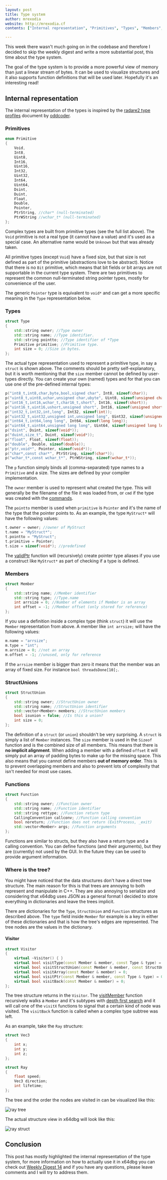 ```yaml
---
layout: post
title: Type system
author: mrexodia
website: http://mrexodia.cf
contents: ["Internal representation", "Primitives", "Types", "Members", "StructUnions", "Functions", "Where is the tree?", "Visitor", "Conclusion"]

---
```


This week there wasn't much going on in the codebase and therefore I decided to skip the weekly digest and write a more substantial post, this time about the type system.

The goal of the type system is to provide a more powerful view of memory than just a linear stream of bytes. It can be used to visualize structures and it also supports function definitions that will be used later. Hopefully it's an interesting read!

## Internal representation

The internal representation of the types is inspired by the [radare2 type profiles](https://github.com/radare/radare2/blob/20c97cb778d16afbe38377184b684f1cbe64831f/doc/types.md) document by [oddcoder](https://github.com/oddcoder).

### Primitives

```c++
enum Primitive
{
    Void,
    Int8,
    Uint8,
    Int16,
    Uint16,
    Int32,
    Uint32,
    Int64,
    Uint64,
    Dsint,
    Duint,
    Float,
    Double,
    Pointer,
    PtrString, //char* (null-terminated)
    PtrWString //wchar_t* (null-terminated)
};
```

Complex types are built from primitive types (see the full list above). The `Void` primitive is not a real type (it cannot have a value) and it's used as a special case. An alternative name would be `Unknown` but that was already taken.

All primitive types (except `Void`) have a fixed size, but that size is not defined as part of the primitive (abstractions love to be abstract). Notice that there is no `Bit` primitive, which means that bit fields or bit arrays are not supportable in the current type system. There are two primitives to represent the common null-terminated string pointer types, mostly for convenience of the user.

The generic `Pointer` type is equivalent to `void*` and can get a more specific meaning in the `Type` representation below.

### Types

```c++
struct Type
{
    std::string owner; //Type owner
    std::string name; //Type identifier.
    std::string pointto; //Type identifier of *Type
    Primitive primitive; //Primitive type.
    int size = 0; //Size in bytes.
};
```

The actual type representation used to represent a primitive type, in say a `struct` is shown above. The comments should be pretty self-explanatory, but it is worth mentioning that the `size` member cannot be defined by user-types directly. You can create your own (named) types and for that you can use one of the pre-defined internal types:

```c++
p("int8_t,int8,char,byte,bool,signed char", Int8, sizeof(char));
p("uint8_t,uint8,uchar,unsigned char,ubyte", Uint8, sizeof(unsigned char));
p("int16_t,int16,wchar_t,char16_t,short", Int16, sizeof(short));
p("uint16_t,uint16,ushort,unsigned short", Int16, sizeof(unsigned short));
p("int32_t,int32,int,long", Int32, sizeof(int));
p("uint32_t,uint32,unsigned int,unsigned long", Uint32, sizeof(unsigned int));
p("int64_t,int64,long long", Int64, sizeof(long long));
p("uint64_t,uint64,unsigned long long", Uint64, sizeof(unsigned long long));
p("dsint", Dsint, sizeof(void*));
p("duint,size_t", Duint, sizeof(void*));
p("float", Float, sizeof(float));
p("double", Double, sizeof(double));
p("ptr,void*", Pointer, sizeof(void*));
p("char*,const char*", PtrString, sizeof(char*));
p("wchar_t*,const wchar_t*", PtrWString, sizeof(wchar_t*));
```

The `p` function simply binds all (comma-separated) type names to a `Primitive` and a size. The sizes are defined by your compiler implementation.

The `owner` member is used to represent what created the type. This will generally be the filename of the file it was loaded from, or `cmd` if the type was created with the [commands](http://help.x64dbg.com/en/latest/commands/types/index.html).

The `pointto` member is used when `primitive` is `Pointer` and it's the name of the type that the pointer points to. As an example, the type `MyStruct*` will have the following values:

```c++
t.owner = owner; //owner of MyStruct
t.name = "MyStruct*";
t.pointto = "MyStruct";
t.primitive = Pointer;
t.size = sizeof(void*); //predefined
```

The [validPtr](https://github.com/x64dbg/x64dbg/blob/8c1b9ccd3f7ca016dc878e4c0d5ff790d4313feb/src/dbg/types.cpp#L307) function will (recursively) create pointer type aliases if you use a construct like `MyStruct*` as part of checking if a type is defined.

### Members

```c++
struct Member
{
    std::string name; //Member identifier
    std::string type; //Type.name
    int arrsize = 0; //Number of elements if Member is an array
    int offset = -1; //Member offset (only stored for reference)
};
```

If you use a definition inside a complex type (think `struct`) it will use the `Member` representation from above. A member like `int arrsize;` will have the following values:

```c++
m.name = "arrsize";
m.type = "int";
m.arrsize = 0; //not an array
m.offset = -1; //unused, only for reference
```

If the `arrsize` member is bigger than zero it means that the member was an array of fixed size. For instance `bool threadsDone[10];`.

### StructUnions

```c++
struct StructUnion
{
    std::string owner; //StructUnion owner
    std::string name; //StructUnion identifier
    std::vector<Member> members; //StructUnion members
    bool isunion = false; //Is this a union?
    int size = 0;
};
```

The definition of a `struct` (or `union`) shouldn't be very surprising. A `struct` is simply a list of `Member` instances. The `size` member is used in the `Sizeof` function and is the combined size of all members. This means that there is **no implicit alignment**. When adding a member with a defined `offset` it will simply put an array of padding bytes to make up for the missing space. This also means that you cannot define members **out of memory order**. This is to prevent overlapping members and also to prevent lots of complexity that isn't needed for most use cases.

### Functions

```c++
struct Function
{
    std::string owner; //Function owner
    std::string name; //Function identifier
    std::string rettype; //Function return type
    CallingConvention callconv; //Function calling convention
    bool noreturn; //Function does not return (ExitProcess, _exit)
    std::vector<Member> args; //Function arguments
};
```

Functions are similar to structs, but they also have a return type and a calling convention. You can define functions (and their arguments), but they are (currently) not used by the GUI. In the future they can be used to provide argument information.

### Where is the tree?

You might have noticed that the data structures don't have a direct tree structure. The main reason for this is that trees are annoying to both represent and manipulate in C++. They are also annoying to serialize and considering that x64dbg uses JSON as a general format I decided to store everything in dictionaries and leave the trees implicit.

There are dictionaries for the `Type`, `StructUnion` and `Function` structures as described above. The `type` field inside `Member` for example is a key in either of these dictionaries and that is how the tree's edges are represented. The tree nodes are the values in the dictionary.

#### Visitor

```c++
struct Visitor
{
    virtual ~Visitor() { }
    virtual bool visitType(const Member & member, const Type & type) = 0;
    virtual bool visitStructUnion(const Member & member, const StructUnion & type) = 0;
    virtual bool visitArray(const Member & member) = 0;
    virtual bool visitPtr(const Member & member, const Type & type) = 0;
    virtual bool visitBack(const Member & member) = 0;
};
```

The tree structure returns in the `Visitor`. The [visitMember](https://github.com/x64dbg/x64dbg/blob/development/src/dbg/types.cpp#L356) function recursively walks a `Member` and it's subtypes with [depth first search](https://en.wikipedia.org/wiki/Depth-first_search) and it will call one of the `visitX` functions to signal that a certain kind of node was visited. The `visitBack` function is called when a complex type subtree was left.

As an example, take the `Ray` structure:

```c++
struct Vec3
{
    int x;
    int y;
    int z;
};

struct Ray
{
    float speed;
    Vec3 direction;
    int lifetime;
};
```

The tree and the order the nodes are visited in can be visualized like this:

![ray tree](http://i.imgur.com/VqDqQfm.png)

The actual structure view in x64dbg will look like this:

![ray struct](http://i.imgur.com/ta83myi.png)

## Conclusion

This post has mostly highlighted the internal representation of the type system, for more information on how to actually use it in x64dbg you can check out [Weekly Digest 14](http://x64dbg.com/blog/2016/11/27/weekly-digest-14.html#types) and if you have any questions, please leave comments and I will try to address them.